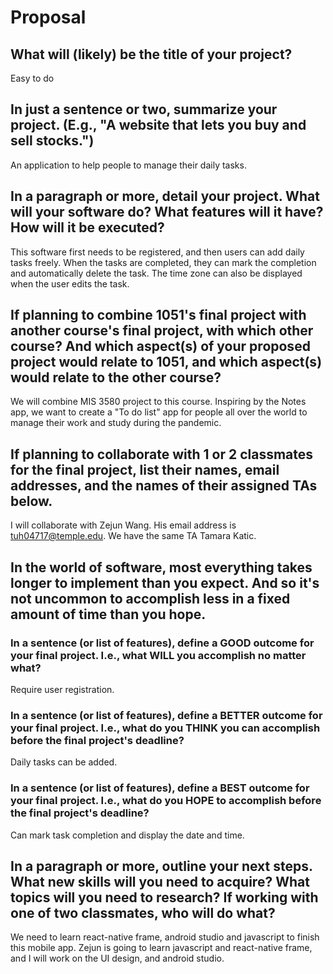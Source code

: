 # Proposal

## What will (likely) be the title of your project?

Easy to do

## In just a sentence or two, summarize your project. (E.g., "A website that lets you buy and sell stocks.")

An application to help people to manage their daily tasks.

## In a paragraph or more, detail your project. What will your software do? What features will it have? How will it be executed?
This software first needs to be registered, and then users can add daily tasks freely. When the tasks are completed, they can mark the completion and automatically delete the task. The time zone can also be displayed when the user edits the task.


## If planning to combine 1051's final project with another course's final project, with which other course? And which aspect(s) of your proposed project would relate to 1051, and which aspect(s) would relate to the other course?
We will combine MIS 3580 project to this course. Inspiring by the Notes app, we want to create a "To do list" app for people all over the world to manage their work and study during the pandemic.
## If planning to collaborate with 1 or 2 classmates for the final project, list their names, email addresses, and the names of their assigned TAs below.

I will collaborate with Zejun Wang. His email address is tuh04717@temple.edu. We have the same TA Tamara Katic.

## In the world of software, most everything takes longer to implement than you expect. And so it's not uncommon to accomplish less in a fixed amount of time than you hope.

### In a sentence (or list of features), define a GOOD outcome for your final project. I.e., what WILL you accomplish no matter what?

Require user registration.

### In a sentence (or list of features), define a BETTER outcome for your final project. I.e., what do you THINK you can accomplish before the final project's deadline?

Daily tasks can be added.

### In a sentence (or list of features), define a BEST outcome for your final project. I.e., what do you HOPE to accomplish before the final project's deadline?

Can mark task completion and display the date and time.

## In a paragraph or more, outline your next steps. What new skills will you need to acquire? What topics will you need to research? If working with one of two classmates, who will do what?

We need to learn react-native frame, android studio and javascript to finish this mobile app. Zejun is going to learn javascript and react-native frame, and I will work on the UI design, and android studio.
